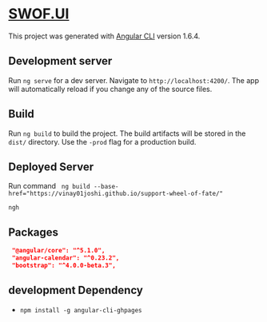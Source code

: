 # [SWOF.UI](https://vinay01joshi.github.io/support-wheel-of-fate/)

This project was generated with [Angular CLI](https://github.com/angular/angular-cli) version 1.6.4.

## Development server

Run `ng serve` for a dev server. Navigate to `http://localhost:4200/`. The app will automatically reload if you change any of the source files.

## Build

Run `ng build` to build the project. The build artifacts will be stored in the `dist/` directory. Use the `-prod` flag for a production build.

## Deployed Server

Run command ` ng build --base-href="https://vinay01joshi.github.io/support-wheel-of-fate/"`

`ngh`


## Packages
```json
 "@angular/core": "^5.1.0",
 "angular-calendar": "^0.23.2",
 "bootstrap": "^4.0.0-beta.3",
```

## development Dependency
 - `npm install -g angular-cli-ghpages`